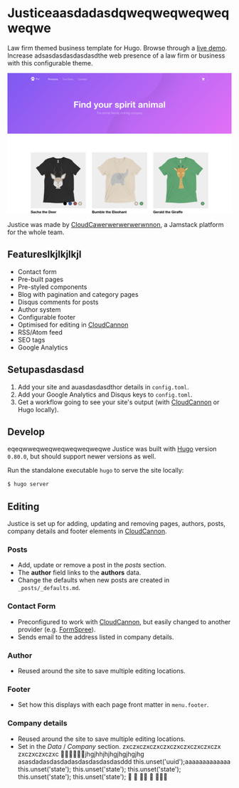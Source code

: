 # Justiceaasdadasdqweqweqweqweqweqwe

Law firm themed business template for Hugo. Browse through a [live demo](https://loved-wood.cloudvent.net/).
Increase adsasdasdasdasdasdthe web presence of a law firm or business with this configurable theme.

![Justice template screenshot](images/_screenshot.png)

Justice was made by [CloudCawerwerwerwerwnnon](https://cloudcannon.com/), a Jamstack platform for the whole team.

## Featureslkjlkjlkjl

* Contact form
* Pre-built pages
* Pre-styled components
* Blog with pagination and category pages
* Disqus comments for posts
* Author system
* Configurable footer
* Optimised for editing in [CloudCannon](https://cloudcannon.com/)
* RSS/Atom feed
* SEO tags
* Google Analytics

## Setupasdasdasd

1. Add your site and auasdasdasdthor details in `config.toml`.
2. Add your Google Analytics and Disqus keys to `config.toml`.
3. Get a workflow going to see your site's output (with [CloudCannon](https://app.cloudcannon.com/) or Hugo locally).

## Develop
  eqeqwweqweqweqweqweqweqwe
Justice was built with [Hugo](https://gohugo.io/) version `0.80.0`, but should support newer versions as well.

Run the standalone executable `hugo` to serve the site locally:

~~~bash
$ hugo server
~~~

## Editing

Justice is set up for adding, updating and removing pages, authors, posts, company details and footer elements in [CloudCannon](https://app.cloudcannon.com/).

### Posts

* Add, update or remove a post in the *posts* section.
* The **author** field links to the **authors** data.
* Change the defaults when new posts are created in `_posts/_defaults.md`.

### Contact Form

* Preconfigured to work with [CloudCannon](https://app.cloudcannon.com/), but easily changed to another provider (e.g. [FormSpree](https://formspree.io/)).
* Sends email to the address listed in company details.

### Author

* Reused around the site to save multiple editing locations.

### Footer

* Set how this displays with each page front matter in `menu.footer`.

### Company details

* Reused around the site to save multiple editing locations.
* Set in the *Data* / *Company* section.
zxczxczxczxczxczxczxczxczxczx
zxczxczxczxc
🐢🐢🐢🐢🐢🐢jhgjhhjhjhgjhgjhgjhg
asasdadasdasdadasdasdasdasdasddd
this.unset('uuid');aaaaaaaaaaaaa
		this.unset('state');
		this.unset('state');
		this.unset('state');
		this.unset('state');
		this.unset('state');
🐢
🐢
🐢🐢
🐢
🐢🐢🐢
